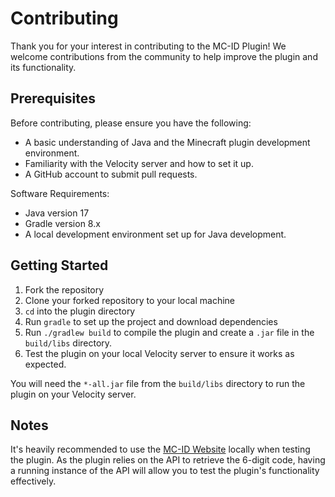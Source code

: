 # Contributing

Thank you for your interest in contributing to the MC-ID Plugin! We welcome contributions from the community to help improve the plugin and its functionality.

## Prerequisites

Before contributing, please ensure you have the following:

- A basic understanding of Java and the Minecraft plugin development environment.
- Familiarity with the Velocity server and how to set it up.
- A GitHub account to submit pull requests.

Software Requirements:

- Java version 17
- Gradle version 8.x
- A local development environment set up for Java development.

## Getting Started

1. Fork the repository
2. Clone your forked repository to your local machine
3. `cd` into the plugin directory
4. Run `gradle` to set up the project and download dependencies
5. Run `./gradlew build` to compile the plugin and create a `.jar` file in the `build/libs` directory.
6. Test the plugin on your local Velocity server to ensure it works as expected.

You will need the `*-all.jar` file from the `build/libs` directory to run the plugin on your Velocity server.

## Notes

It's heavily recommended to use the [MC-ID Website](../website) locally when testing the plugin. As the plugin relies on the API to retrieve the 6-digit code, having a running instance of the API will allow you to test the plugin's functionality effectively.
